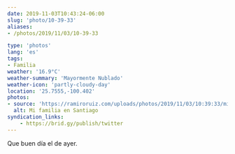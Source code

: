 ```yaml
---
date: 2019-11-03T10:43:24-06:00
slug: 'photo/10-39-33'
aliases:
- /photos/2019/11/03/10-39-33

type: 'photos'
lang: 'es'
tags:
- Familia
weather: '16.9°C'
weather-summary: 'Mayormente Nublado'
weather-icon: 'partly-cloudy-day'
location: '25.7555,-100.402'
photos:
- source: 'https://ramiroruiz.com/uploads/photos/2019/11/03/10:39:33/mi-familia-en-santiago.jpeg'
  alt: Mi familia en Santiago
syndication_links:
    - https://brid.gy/publish/twitter
---
```

Que buen día el de ayer.
